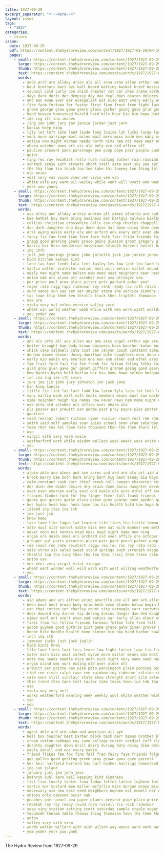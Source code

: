 ```yaml
---
title: 1927-09-29
excerpt_separator: "<!--more-->"
layout: issue
tags:
  - "1927"
categories:
  - issues
issue:
  date: 1927-09-29
  pdf: https://content.thehydroreview.com/content/1927/1927-09-29/HR-1927-09-29.pdf
  pages:
    - small: https://content.thehydroreview.com/content/1927/1927-09-29/small/HR-1927-09-29-01.jpg
      large: https://content.thehydroreview.com/content/1927/1927-09-29/large/HR-1927-09-29-01.jpg
      thumb: https://content.thehydroreview.com/content/1927/1927-09-29/thumbnails/HR-1927-09-29-01.jpg
      text: https://content.thehydroreview.com/assets/words/1927/1927-09-29/HR-1927-09-29-01.txt
      words:
        - ando arch are allday arion ald all anna arne allen arthur annie alfred ana adkins aud arbes alta age and aca army ares
        - bout brothers bart bet ball board betting basket brief bessie barber but been both business burk boy boston born bells blood blue boys banks best boge bosworth bore back bill brown beat ber body breed beardon
        - counsil cold curly con chick chester cot car ches chane cordell circle comes cheer class cry chest christ colorado cure city constant colony character christian carmel course child clerk corner campbell chaney came crush case court church
        - days dark doris der dempsey day dae deal does deaton dolores dona darko dad daughter deel dunn done down daughters december dat
        - end ean ewan ever ear evangelist est else east every early edison enid enney erp
        - fire farm fortune fer foster first fine frost from fight face friend force fee freda faith fought fain fish found full far fair fell former font for friends friendly
        - grown george grew game geary glass garber going gave grim good grand glow guard getting
        - hand heaven homestead harold hard hile hour hie him hope hockaday hydro half held head high horde hext hes harm heine hazel hether hey hail hum had hill heineman helps home hold has host hart hardware her
        - ide ing ill ina inches
        - jing jon john jary jam jennie jordan just jern
        - kansas keep king
        - lily let left late land laude long louise lat lucky large laa lue leslie lodge losing latter last life lunch lon los lad lio logan look light lohan
        - mens more marriage most miles mail mers miss made men many morgan myrtle morning mura marcrum mong mar money mabel martins meal mcfarlin man much merly martin monday maxfield mattar
        - notice now night norman needs north nims nea not news near nephew new noon necessary
        - ohara october owes ort ors old only ore ord office off
        - pauline present pack parsonage pee pump pope pair people pueblo past pennant pean pest purple point paper part patros pote piso president pla points pool press
        - quiet
        - ring rec ray reinhart rollo rush rushing rather rain russian ready regular ridenour ridge ree rest record rate road richman ruth role ram rave
        - schreck sense sutt streets short stell seta seat sky see sat sutton summer small stage share sunday saturday speak samuel sing stores smile scott strange save store six swarm stent selling staff spires seen state smooth shadow seats second soon said september school siem street shape sue singer saw sos smith sult stockton she states shower sport sch strength springs song stay speed
        - the tha than tin touch too tee take thi tunney ton thing tell town tick tes tone trama thousand trip tun takes tote teach them
        - ule union
        - vest very vas voice view ver vivio vee van
        - white wife way warm wil wesley while went will wyatt won weather williams worley wheat west wise was wat wee wedding weeks work with welding week wilson working well
        - york you young
    - small: https://content.thehydroreview.com/content/1927/1927-09-29/small/HR-1927-09-29-02.jpg
      large: https://content.thehydroreview.com/content/1927/1927-09-29/large/HR-1927-09-29-02.jpg
      thumb: https://content.thehydroreview.com/content/1927/1927-09-29/thumbnails/HR-1927-09-29-02.jpg
      text: https://content.thehydroreview.com/assets/words/1927/1927-09-29/HR-1927-09-29-02.txt
      words:
        - ata altus ann allday archie andrew all aimes alberta are aud and
        - bae bethel boy bark bring business bar bartgis baldwin bielby beams burgman bradley bus both boyd bys barber bryan bee browne been blue best body bessie bins buy birth bill boys
        - collins christian crosswhite calle can chap charles chappell clinton corn constant con chana cleven centa clair cini company candies cousin church cream car cost carl card carol city christmas
        - das dark daughter don days down dave dat done doing dean denney dick dooley day
        - eral ewing eakin early ery end erford eck every entz evan eben ela ely
        - fancy fix fam fred fine fore farm folk fair frida friends far for first from farmer friday fill fer fleeman ford falls foot frank fost few farms
        - gregg good ghering goods groce gains gleason grant gregory glad
        - harris her hern henderson holderman helmuth herbert holter had hen hydro herndon held how hin howard hita house hay hing hubert hone huron hamlett henrietta hamons homa harm has home
        - ing inch
        - just jed jennings jennie john juliette jack jim janice jones
        - kidd kitchen kansas kind
        - lane las last leeds lola levi lasley les low lant lou land logan list line
        - martin matter mcalester marion most mill melvin millet mound miss mae monday mckee maude massey miller mis mosier
        - neely new night name nelson now need nest neighbors near necessary needs not north never nicely naar
        - onion ode ors olive ott october over ova ottinger oda
        - per price paul prox place pitzer pete packard paker pool
        - roger rate rigg raps ridenour roy rank ready rav ruth ralph rakin reno run robertson rain ross roe
        - sund sands sun say sam ser snyder store sha service simmons stange sale sage saturday state save smith son standard staples school stanfill special sic sled sas sunday sutton surprise sunda
        - tas town trip them ten thralls track then triplett thomason tine toe thick trong theron taken thiessen tiro ton test top the tran tom tree
        - use ure
        - viola very val velma vernice valley vere
        - wheat win world weather webb while with wen work wyatt worlds wil west will wife weatherford white weeks wood williams why week working walker went was
        - you yoder yee
    - small: https://content.thehydroreview.com/content/1927/1927-09-29/small/HR-1927-09-29-03.jpg
      large: https://content.thehydroreview.com/content/1927/1927-09-29/large/HR-1927-09-29-03.jpg
      thumb: https://content.thehydroreview.com/content/1927/1927-09-29/thumbnails/HR-1927-09-29-03.jpg
      text: https://content.thehydroreview.com/assets/words/1927/1927-09-29/HR-1927-09-29-03.txt
      words:
        - and als arts all ace allen aus ane ates angel arthur age are aid amed aller aide atter
        - better brought ban body brown business bess boucher baton bors bring best bridge but boys buyers bill bote bae bartis bee ben beck bradley birt barber both brea bank bassler bobby big been blanche baier
        - chick cake caldwell cate cost can canyon couch constant comes city cry come coy count courts crank crissman coffee clarence cartwright christ carnegie child cote case chow cher coach carney christian church cody catlin claude clearwater cream chilli company cand car card
        - denham dimes dinner doing dunithan date daughters dear dona dough dow duty dockery dorothy dalke day dog dew davis dale dick deal days david dark diner dee
        - early eid eakin ery emerson ene ean eon elmer ead ethel eres every edna enid eno
        - fam frail ford fait fie foe frank far folsom faling folks fariss fred fancy fea full friends floyd folk fell felton first for fair fund fail from
        - glad grow glen gave gor genet gifford graham going good george generous gil geary grain geile gale
        - how hardin hydro held harlan her has home howe helmen husband honor hone harry hop harold haney hatfield heart hodgson hore hot hee hil hinton house henke happy had hamilton homa hearty henry herndon hor
        - ian ina ing ike ith ivins
        - june joe jim john jury johnston jon jack jone
        - kin king kansas
        - little lie lick lat last land low laken lyle lass lor leon lena line large lines leland lee leroy law lawrence let
        - many martin made mill math meals members means must man mackey much maa monday morning mas maynard maurice mulhall most matter mae miller mary mules miss moe master mason mon
        - nims neighbor neigh nie names now never news nam name night note nea north needs not nee new
        - ove otto old october oti office over ohara ola
        - pla passer per prewitt pan perme past prey payne pies potter public pleasant peta pee pat pickles pinner pearl pickup poi place poche pool part pie
        - quarters
        - read rexroat robert richman rymer russian reach rest ree rhoads ras rosa river roy roe road rain russell rook ries ready rowan res ren route rel reel
        - smith said self samples soar spies school soon stam saturday sell stange such story star show speed say sunday supply scott surprise sweet she shower shaw suppe stockton sund service see sand sae sone seems style starring sens south stage sale sun sherwood son sons
        - teem thor tea tol town tate thousand then the them thurs tell tes test thies tra tin team toe tap texas thu tae tan trial take
        - use
        - virgil vith very vere voice
        - weatherford work while wisdom wallace week weeks wess write west was washita waide wit wayne wilson wait wells wide will wil williams willeford with win went wise wish
        - you
    - small: https://content.thehydroreview.com/content/1927/1927-09-29/small/HR-1927-09-29-04.jpg
      large: https://content.thehydroreview.com/content/1927/1927-09-29/large/HR-1927-09-29-04.jpg
      thumb: https://content.thehydroreview.com/content/1927/1927-09-29/thumbnails/HR-1927-09-29-04.jpg
      text: https://content.thehydroreview.com/assets/words/1927/1927-09-29/HR-1927-09-29-04.txt
      words:
        - alpin able ane almos and axe acres aud ard are alu art aid all area andy allen
        - brook berry bae both bank bring barn big best bandy bie boys balance bither bout brief brought belt bill business but better brave bird bert back been bro bake
        - calm constant cash corr chief creek call canyon character certain cold comes cam cool cour custer custard coy chopp can cripple carlyle cave candy come colo cheap con colorado chamber cheese card college chaperon child city cottage cant carl christmas carry
        - der dinn dee doubt desire dry drain done davis daughter december devel door ding den dail doze day dressing dir
        - ever even emerson early east end eakin elk este ethel eff every
        - frances finder ford for few finger fever fall found friends fresh flowers front fruit first flo fruits fitzpatrick florence forward foo fancy filling fare fira fair from
        - geary gue groves gathe glass green guns george good garden guard gram game getting grass
        - her hydro head hour homa home has hin health hold how hope hunting hot hard hull hamilton hada had high hie house homer hike held
        - island ing ites ice ith
        - joe just jin
        - know keep
        - lake land like logan lad leather life lines lea little lemon lodge lunch let line large long legion live letter left
        - male must mile marcel mable miss mee mat milk manner men method moi meal market mar miles many made mountain martin most mil moat mean may much more
        - never noon not norman nead ness need night name now ning
        - organ ora onion ones ors orchard old over office ore october oney oven
        - prosper pal ports princess plain pair paek peach palmer pump place pill pro people pure payment pie peace press pack price passi proper pimento paper pay person perel piedmont por pea part push past punt pers pleas private pepper prewitt point pearl per
        - ree reach red rate reinhart riggs rea rec roc ray rata rado robert rhode roots room rocks range real
        - sale straw six salad sweet stand springs such strength stage sept seed special sell sum stock size state son simple savor street spill she see staples sunday south stan states school stream stands steer stockton still samples store sour starch service sunrise slow smith small schertz sam sible stoves sugar sane
        - thralls top tha ting then thy too thai trail them trees take thick toa tie trial than taylor the ton till town tue
        - union use
        - ver vent very virgil vital vinegar
        - wheat want wonder well wild warm with west willing weatherford week ways world work while wat weight weiner waller will was
        - you
    - small: https://content.thehydroreview.com/content/1927/1927-09-29/small/HR-1927-09-29-05.jpg
      large: https://content.thehydroreview.com/content/1927/1927-09-29/large/HR-1927-09-29-05.jpg
      thumb: https://content.thehydroreview.com/content/1927/1927-09-29/thumbnails/HR-1927-09-29-05.jpg
      text: https://content.thehydroreview.com/assets/words/1927/1927-09-29/HR-1927-09-29-05.txt
      words:
        - aid adams ani ari alfred aring amarillo are all and ach alley ather alma ard arko ager
        - been bout best broad body brim both bese blanke below begin bushman bob bitten bet blue baby bee brown brother book birth buy but bake born
        - can chai cotton cor charley count city carnegie carr cartwright carl cee car christmas constant call child compton come carry case chap
        - does deward day dinner dip during dakins danger daw ded daughter desire dat
        - eimer earl ent evert even end eakins ear early ellen elmer every ery egg
        - first from fun fellow friesen foreman felton fate fred fall fair faison for forget fam found farm fon ford filling friends full fees frost few filler
        - goods guymon good guthrie gist game grace gale given grover gern german grain george gan
        - honor hile handle health home hinton him hou hand harbor hawkins had has hot hydro high her hose hoare henry humes
        - inch ing ith
        - jameson jacks just jack joplin
        - kidd kinds know
        - life land lines last less learn low light latter lage liv lie look let lish
        - mater mash miss must market myron more miller means man most med mair mens moore mildred might missouri mckay may mcalester mary made magnolia
        - note now needs needle nice noth nick night nery name need new not
        - organ oland oms ours outing old over older ott
        - prewitt per pointe pay pike peto pennington plain penning pos person press part piston pel pie poi past
        - ried ren risch ralph rave ree rainbow roy ridenour ralston rest rings russell
        - sale sons still sinclair state show strength short silk selee sim son size special schiek sunda struck sis see step shows suits say stockton second service sell sees suter supply soon sister saal sack smally station stamper samples six sunday sund
        - thie trend than tank tell tailor take texas town tue tek tha then tol tho the thing ton tennis tink tobe them tie tak times test trip thomas tisch tira thompson
        - use
        - viola vey very vell
        - works weatherford wearing week weekly wool white weather wish war western while wee went was wes wilbur will with west work well willis wilson want
        - xin
        - you
    - small: https://content.thehydroreview.com/content/1927/1927-09-29/small/HR-1927-09-29-06.jpg
      large: https://content.thehydroreview.com/content/1927/1927-09-29/large/HR-1927-09-29-06.jpg
      thumb: https://content.thehydroreview.com/content/1927/1927-09-29/thumbnails/HR-1927-09-29-06.jpg
      text: https://content.thehydroreview.com/assets/words/1927/1927-09-29/HR-1927-09-29-06.txt
      words:
        - agent able ard are adam and american all aye
        - bell box boucher best barber block back barr beans brother blanche boyle boards buy bertha been brought browne bible business brothers bless bates bridge bacon bartgis bro butter bunch bessie bulk band bas blue big
        - cream cotton cabbage coy came college custer cordial coff clements coleman corn card can carl car caraway constant cane city citizen curly coles county
        - dorothy daughter down drill dairy during duty doing dike date death dear day
        - eagle edsall end ear every eakin
        - friend flakes fam fox fine fall fred fairy faye friends folger from fair fremont former flow far farms felton frank fan for fire farm
        - gas gallon good getting green gray grown gans gave garrett
        - her heir hatfield herford has hart hooker hastings homestead home hamilton hensley hus honey hardware heater hot hesser hope hershey hill hens helps hinton ham hydro herndon
        - ing ion island
        - january just jen john jess
        - kathryn kuhl karo keil keeping kind kindness
        - list live lovely lester luna ladow letter latter leghorn last less law late lee lillie lily laundry low lit lodge louis lewis lye
        - martin mor mustard men miller mcfarlin miss morgan money mission man marshall mox many much monday may mai market mine meats
        - necessary nie new nest need neighbors nephew not newell ner nick night nicely now
        - onions only oakwood oscar oak
        - peaches port pearl pea paper plants present pipe plain price parsons polish patch peg pat payne pro pork pounds pink
        - rebekah rey roy ready round rosa russell ris rock ridenour
        - soap sing station setting scott saturday sample staple sugar sutton sweet season smoot stove sandy sale spring sunday save sell second soul september such smith son springs string salmon snyder stock shall special school see sister solo salt snyders sin store service sun styles sack stoves soda
        - tecumseh thelma table thomas thing thomason town the them thacker tour
        - union
        - valley very vith view
        - words walter willard with wish wilson way wesco ward work warhurst week win went word worley west wheat will wil weather well
        - yum yoder york you yank
---
```


The Hydro Review from 1927-09-29

<!--more-->

